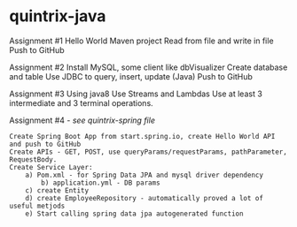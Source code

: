 # quintrix-java

Assignment #1
Hello World Maven project
Read from file and write in file
Push to GitHub

Assignment #2
Install MySQL, some client like dbVisualizer
Create database and table
Use JDBC to query, insert, update  (Java)
Push to GitHub

Assignment #3 
Using java8
Use Streams and Lambdas
Use at least 3 intermediate  and 3 terminal operations.

Assignment #4 - *see quintrix-spring file*

	Create Spring Boot App from start.spring.io, create Hello World API and push to GitHub
	Create APIs - GET, POST, use queryParams/requestParams, pathParameter, RequestBody.
	Create Service Layer: 
		a) Pom.xml - for Spring Data JPA and mysql driver dependency
 	     	b) application.yml - DB params
		c) create Entity
		d) create EmployeeRepository - automatically proved a lot of useful metjods
		e) Start calling spring data jpa autogenerated function





